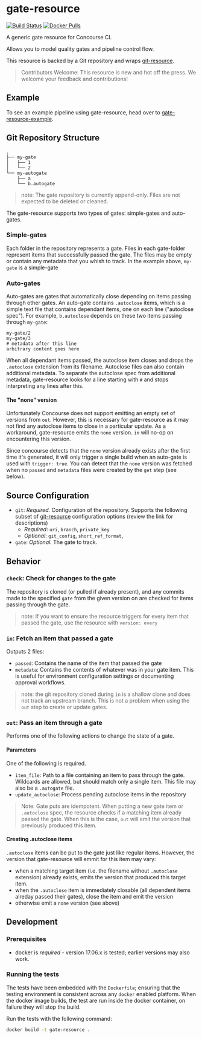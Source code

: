 # gate-resource

[![Build Status](https://img.shields.io/docker/build/meshcloud/gate-resource.svg)](https://hub.docker.com/r/meshcloud/gate-resource/)
[![Docker Pulls](https://img.shields.io/docker/pulls/meshcloud/gate-resource.svg?maxAge=2592000)](https://hub.docker.com/r/meshcloud/gate-resource/)

A generic gate resource for Concourse CI.

Allows you to model quality gates and pipeline control flow.

This resource is backed by a Git repository and wraps [git-resource](https://github.com/concourse/git-resource).

> Contributors Welcome: This resource is new and hot off the press. We welcome your feedback and contributions!

## Example

To see an example pipeline using gate-resource, head over to [gate-resource-example](https://github.com/Meshcloud/gate-resource-example).

## Git Repository Structure

```text
.
├── my-gate
│   ├── 1
│   └── 2
└── my-autogate
    ├── a
    └── b.autogate
```

> note: The gate repository is currently append-only. Files are not expected to be deleted or cleaned.

The gate-resource supports two types of gates: simple-gates and auto-gates.

### Simple-gates

Each folder in the repository represents a gate. Files in each gate-folder represent items that successfully passed the gate. The files may be empty or contain any metadata that you whish to track. In the example above, `my-gate` is a simple-gate

### Auto-gates

Auto-gates are gates that automatically close depending on items passing through other gates. An auto-gate contains `.autoclose` items, which is a simple text file that contains dependant items, one on each line ("autoclose spec"). For example, `b.autoclose` depends on these two items passing through `my-gate`:

```b.autoclose
my-gate/2
my-gate/3
# metadata after this line
arbitrary content goes here
```

When all dependant items passed, the autoclose item closes and drops the `.autoclose` extension from its filename. Autoclose files can also contain additional metadata. To separate the autoclose spec from additional metadata, gate-resource looks for a line starting with `#` and stops interpreting any lines after this.

#### The "none" version

Unfortunately Concourse does not support emitting an empty set of versions from `out`. However, this is necessary for gate-resource as it may not find any autoclose items to close in a particular update. As a workaround, gate-resource emits the `none` version. `in` will no-op on encountering this version. 

Since concourse detects that the `none` version already exists after the first time it's generated, it will only trigger a single build when an auto-gate is used with `trigger: true`. You can detect that the `none` version was fetched  when no `passed` and `metadata` files were created by the `get` step (see below).

## Source Configuration

* `git`: *Required.* Configuration of the repository. Supports the following subset of [git-resource](https://github.com/concourse/git-resource) configuration options (review the link for descriptions)
  * *Required*: `uri`, `branch`, `private_key`
  * *Optional*: `git_config`, `short_ref_format`,
* `gate`: *Optional.* The gate to track.

## Behavior

### `check`: Check for changes to the gate

The repository is cloned (or pulled if already present), and any commits made to the specified `gate` from the given version on are checked for items passing through the gate.

> note: If you want to ensure the resource triggers for every item that passed the gate, use the resource with `version: every`

### `in`: Fetch an item that passed a gate

Outputs 2 files:

* `passed`: Contains the name of the item that passed the gate
* `metadata`: Contains the contents of whatever was in your gate item. This is
  useful for environment configuration settings or documenting approval workflows.

> note: the git repository cloned during `in` is a shallow clone and does not track an upstream branch.
> This is not a problem when using the `out` step to create or update gates.

### `out`: Pass an item through a gate

Performs one of the following actions to change the state of a gate.

#### Parameters

One of the following is required.

* `item_file`: Path to a file containing an item to pass through the gate. Wildcards are allowed, but should match only a single item. This file may also be a `.autogate` file.
* `update_autoclose`: Process pending autoclose items in the repository

> Note: Gate puts are idempotent. When putting a new gate item or `.autoclose` spec, the resource checks if a matching item already passed the gate. When this is the case, `out` will emit the version that previously produced this item.

#### Creating .autoclose items

`.autoclose` items can be put to the gate just like regular items. However, the version that gate-resource will emmit for this item may vary:

* when a matching target item (i.e. the filename without `.autoclose` extension) already
  exists, emits the version that produced this target item.
* when the `.autoclose` item is immediately closable (all dependent items alreday passed
  their gates), close the item and emit the version
* otherwise emit a `none` version (see above)

## Development

### Prerequisites

* docker is *required* - version 17.06.x is tested; earlier versions may also
  work.

### Running the tests

The tests have been embedded with the `Dockerfile`; ensuring that the testing
environment is consistent across any `docker` enabled platform. When the docker
image builds, the test are run inside the docker container, on failure they
will stop the build.

Run the tests with the following command:

```sh
docker build -t gate-resource .
```
